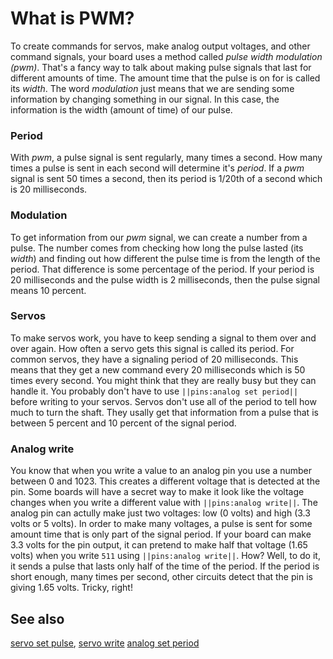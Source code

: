 # What is PWM?

To create commands for servos, make analog output voltages, and other command signals, your
board uses a method called _pulse width modulation (pwm)_. That's a fancy way to talk about
making pulse signals that last for different amounts of time. The amount time that the pulse
is on for is called its _width_. The word _modulation_ just means that we are sending some
information by changing something in our signal. In this case, the information is the width
(amount of time) of our pulse.

### Period

With _pwm_, a pulse signal is sent regularly, many times a second. How many times a pulse is sent
in each second will determine it's _period_. If a _pwm_ signal is sent 50 times a second, then its period
is 1/20th of a second which is 20 milliseconds.

### Modulation

To get information from our _pwm_ signal, we can create a number from a pulse. The number comes
from checking how long the pulse lasted (its _width_) and finding out how different the pulse time is from
the length of the period. That difference is some percentage of the period. If your period is
20 milliseconds and the pulse width is 2 milliseconds, then the pulse signal means 10 percent.

### Servos

To make servos work, you have to keep sending a signal to them over and over again. How often a
servo gets this signal is called its period. For common servos, they have a signaling period of
20 milliseconds. This means that they get a new command every 20 milliseconds which is 50 times
every second. You might think that they are really busy but they can handle it. You probably don't
have to use ``||pins:analog set period||`` before writing to your servos. Servos don't use all of the
period to tell how much to turn the shaft. They usally get that information from a pulse that
is between 5 percent and 10 percent of the signal period.

### Analog write

You know that when you write a value to an analog pin you use a number between 0 and 1023. This
creates a different voltage that is detected at the pin. Some boards will have a secret way to
make it look like the voltage changes when you write a different value with ``||pins:analog write||``.
The analog pin can actully make just two voltages: low (0 volts) and high (3.3 volts or 5 volts).
In order to make many voltages, a pulse is sent for some amount time that is only part of the
signal period. If your board can make 3.3 volts for the pin output, it can pretend to make half
that voltage (1.65 volts) when you write `511` using ``||pins:analog write||``. How? Well, to do it,
it sends a pulse that lasts only half of the time of the period. If the period is short enough,
many times per second, other circuits detect that the pin is giving 1.65 volts. Tricky, right!

## See also

[servo set pulse](/reference/pins/servo-set-pulse),
[servo write](/reference/pins/servo-write)
[analog set period](/reference/pins/analog-set-period)